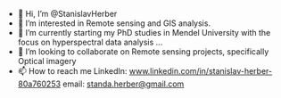 - 👋 Hi, I’m @StanislavHerber
- 👀 I’m interested in Remote sensing and GIS analysis.
- 🌱 I’m currently starting my PhD studies in Mendel University with the focus on hyperspectral data analysis  ...
- 💞️ I’m looking to collaborate on Remote sensing projects, specifically Optical imagery
- 📫 How to reach me
  LinkedIn: www.linkedin.com/in/stanislav-herber-80a760253
  email: standa.herber@gmail.com
<!---
StanislavHerber/StanislavHerber is a ✨ special ✨ repository because its `README.md` (this file) appears on your GitHub profile.
You can click the Preview link to take a look at your changes.
--->
